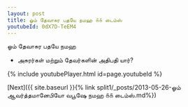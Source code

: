 ```yaml
---
layout: post
title: ஓம் தேவாசுர பதயே நமஹ ௧௧ டைம்ஸ்
youtubeId: 0dX7D-TeEM4
---
```

 
 
 ஓம் தேவாசுர பதயே நமஹ  
 
 -  அசுரர்கள் மற்றும் தேவர்களின் அதிபதி யார்? 
 
  
 
  
 
 
 
 
 
 


{% include youtubePlayer.html id=page.youtubeId %}
 
[Next]({{ site.baseurl }}{% link  split1/_posts/2013-05-26-ஓம் ஆவர்த்தமானேபியோ வபூஷே நமஹ ௧௧ டைம்ஸ்.md%})
 
